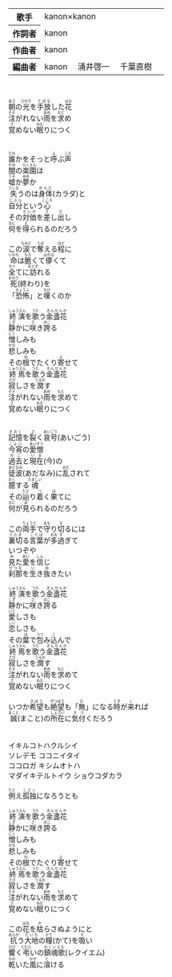 
<table>

<tbody><tr>
<th>歌手</th>
<td>
      kanon×kanon　

</td>
</tr>

<tr>
<th>作詞者</th>
<td>
      kanon　

</td>
</tr>

<tr>
<th>作曲者</th>
<td>
      kanon　

</td>
</tr>

<tr>
<th>編曲者</th>
<td>
      kanon　
      涌井啓一　
      千葉直樹　

</td>
</tr>

</tbody></table>
<br>

<ruby>朝<rp>(</rp><rt>あさ</rt><rp>)</rp></ruby>の<ruby>光<rp>(</rp><rt>ひかり</rt><rp>)</rp></ruby>を<ruby>手放<rp>(</rp><rt>てばな</rt><rp>)</rp></ruby>した<ruby>花<rp>(</rp><rt>はな</rt><rp>)</rp></ruby><br>
<ruby>注<rp>(</rp><rt>そそ</rt><rp>)</rp></ruby>がれない<ruby>雨<rp>(</rp><rt>あめ</rt><rp>)</rp></ruby>を<ruby>求<rp>(</rp><rt>もと</rt><rp>)</rp></ruby>め<br>
<ruby>覚<rp>(</rp><rt>さ</rt><rp>)</rp></ruby>めない<ruby>眠<rp>(</rp><rt>ねむ</rt><rp>)</rp></ruby>りにつく<br>
<br>
<br>
<ruby>誰<rp>(</rp><rt>だれ</rt><rp>)</rp></ruby>かをそっと<ruby>呼<rp>(</rp><rt>よ</rt><rp>)</rp></ruby>ぶ<ruby>声<rp>(</rp><rt>こえ</rt><rp>)</rp></ruby><br>
<ruby>闇<rp>(</rp><rt>やみ</rt><rp>)</rp></ruby>の<ruby>楽園<rp>(</rp><rt>らくえん</rt><rp>)</rp></ruby>は<br>
<ruby>嘘<rp>(</rp><rt>うそ</rt><rp>)</rp></ruby>か<ruby>夢<rp>(</rp><rt>ゆめ</rt><rp>)</rp></ruby>か<br>
<ruby>失<rp>(</rp><rt>うしな</rt><rp>)</rp></ruby>うのは<ruby>身体<rp>(</rp><rt>からだ</rt><rp>)</rp></ruby>(カラダ)と<br>
<ruby>自分<rp>(</rp><rt>じぶん</rt><rp>)</rp></ruby>という<ruby>心<rp>(</rp><rt>こころ</rt><rp>)</rp></ruby><br>
その<ruby>対価<rp>(</rp><rt>たいか</rt><rp>)</rp></ruby>を<ruby>差<rp>(</rp><rt>さ</rt><rp>)</rp></ruby>し<ruby>出<rp>(</rp><rt>だ</rt><rp>)</rp></ruby>し<br>
<ruby>何<rp>(</rp><rt>なに</rt><rp>)</rp></ruby>を<ruby>得<rp>(</rp><rt>え</rt><rp>)</rp></ruby>られるのだろう<br>
<br>
この<ruby>涙<rp>(</rp><rt>なみだ</rt><rp>)</rp></ruby>で<ruby>奪<rp>(</rp><rt>うば</rt><rp>)</rp></ruby>える<ruby>程<rp>(</rp><rt>ほど</rt><rp>)</rp></ruby>に<br>
<ruby>命<rp>(</rp><rt>いのち</rt><rp>)</rp></ruby>は<ruby>脆<rp>(</rp><rt>もろ</rt><rp>)</rp></ruby>くて<ruby>儚<rp>(</rp><rt>はかな</rt><rp>)</rp></ruby>くて<br>
<ruby>全<rp>(</rp><rt>すべ</rt><rp>)</rp></ruby>てに<ruby>訪<rp>(</rp><rt>おとず</rt><rp>)</rp></ruby>れる<br>
<ruby>死<rp>(</rp><rt>おわり</rt><rp>)</rp></ruby>(終わり)を<br>
「<ruby>恐怖<rp>(</rp><rt>きょうふ</rt><rp>)</rp></ruby>」と<ruby>嘆<rp>(</rp><rt>なげ</rt><rp>)</rp></ruby>くのか<br>
<br>
<ruby>終演<rp>(</rp><rt>しゅうえん</rt><rp>)</rp></ruby>を<ruby>歌<rp>(</rp><rt>うた</rt><rp>)</rp></ruby>う<ruby>金盞花<rp>(</rp><rt>きんせんか</rt><rp>)</rp></ruby><br>
<ruby>静<rp>(</rp><rt>しず</rt><rp>)</rp></ruby>かに<ruby>咲<rp>(</rp><rt>さ</rt><rp>)</rp></ruby>き<ruby>誇<rp>(</rp><rt>ほこ</rt><rp>)</rp></ruby>る<br>
<ruby>憎<rp>(</rp><rt>にく</rt><rp>)</rp></ruby>しみも<br>
<ruby>悲<rp>(</rp><rt>かな</rt><rp>)</rp></ruby>しみも<br>
その<ruby>根<rp>(</rp><rt>ね</rt><rp>)</rp></ruby>でたくり<ruby>寄<rp>(</rp><rt>よ</rt><rp>)</rp></ruby>せて<br>
<ruby>終焉<rp>(</rp><rt>しゅうえん</rt><rp>)</rp></ruby>を<ruby>歌<rp>(</rp><rt>うた</rt><rp>)</rp></ruby>う<ruby>金盞花<rp>(</rp><rt>きんせんか</rt><rp>)</rp></ruby><br>
<ruby>寂<rp>(</rp><rt>さび</rt><rp>)</rp></ruby>しさを<ruby>潤<rp>(</rp><rt>うるお</rt><rp>)</rp></ruby>す<br>
<ruby>注<rp>(</rp><rt>そそ</rt><rp>)</rp></ruby>がれない<ruby>雨<rp>(</rp><rt>あめ</rt><rp>)</rp></ruby>を<ruby>求<rp>(</rp><rt>もと</rt><rp>)</rp></ruby>めて<br>
<ruby>覚<rp>(</rp><rt>さ</rt><rp>)</rp></ruby>めない<ruby>眠<rp>(</rp><rt>ねむ</rt><rp>)</rp></ruby>りにつく<br>
<br>
<br>
<ruby>記憶<rp>(</rp><rt>きおく</rt><rp>)</rp></ruby>を<ruby>裂<rp>(</rp><rt>さ</rt><rp>)</rp></ruby>く<ruby>哀号<rp>(</rp><rt>あいごう</rt><rp>)</rp></ruby>(あいごう)<br>
<ruby>今宵<rp>(</rp><rt>こよい</rt><rp>)</rp></ruby>の<ruby>愛憎<rp>(</rp><rt>あいぞう</rt><rp>)</rp></ruby><br>
<ruby>過去<rp>(</rp><rt>かこ</rt><rp>)</rp></ruby>と<ruby>現在<rp>(</rp><rt>いま</rt><rp>)</rp></ruby>(今)の<br>
<ruby>徒波<rp>(</rp><rt>あだなみ</rt><rp>)</rp></ruby>(あだなみ)に<ruby>乱<rp>(</rp><rt>みだ</rt><rp>)</rp></ruby>されて<br>
<ruby>臆<rp>(</rp><rt>おく</rt><rp>)</rp></ruby>する<ruby>魂<rp>(</rp><rt>たましい</rt><rp>)</rp></ruby><br>
その<ruby>辿<rp>(</rp><rt>たど</rt><rp>)</rp></ruby>り<ruby>着<rp>(</rp><rt>つ</rt><rp>)</rp></ruby>く<ruby>果<rp>(</rp><rt>は</rt><rp>)</rp></ruby>てに<br>
<ruby>何<rp>(</rp><rt>なに</rt><rp>)</rp></ruby>が<ruby>見<rp>(</rp><rt>み</rt><rp>)</rp></ruby>られるのだろう<br>
<br>
この<ruby>両手<rp>(</rp><rt>りょうて</rt><rp>)</rp></ruby>で<ruby>守<rp>(</rp><rt>まも</rt><rp>)</rp></ruby>り<ruby>切<rp>(</rp><rt>き</rt><rp>)</rp></ruby>るには<br>
<ruby>裏切<rp>(</rp><rt>うらぎ</rt><rp>)</rp></ruby>る<ruby>言葉<rp>(</rp><rt>ことば</rt><rp>)</rp></ruby>が<ruby>多<rp>(</rp><rt>おお</rt><rp>)</rp></ruby><ruby>過<rp>(</rp><rt>す</rt><rp>)</rp></ruby>ぎて<br>
いつぞや<br>
<ruby>見<rp>(</rp><rt>み</rt><rp>)</rp></ruby>た<ruby>愛<rp>(</rp><rt>あい</rt><rp>)</rp></ruby>を<ruby>信<rp>(</rp><rt>しん</rt><rp>)</rp></ruby>じ<br>
<ruby>刹那<rp>(</rp><rt>せつな</rt><rp>)</rp></ruby>を<ruby>生<rp>(</rp><rt>い</rt><rp>)</rp></ruby>き<ruby>抜<rp>(</rp><rt>ぬ</rt><rp>)</rp></ruby>きたい<br>
<br>
<ruby>終演<rp>(</rp><rt>しゅうえん</rt><rp>)</rp></ruby>を<ruby>歌<rp>(</rp><rt>うた</rt><rp>)</rp></ruby>う<ruby>金盞花<rp>(</rp><rt>きんせんか</rt><rp>)</rp></ruby><br>
<ruby>静<rp>(</rp><rt>しず</rt><rp>)</rp></ruby>かに<ruby>咲<rp>(</rp><rt>さ</rt><rp>)</rp></ruby>き<ruby>誇<rp>(</rp><rt>ほこ</rt><rp>)</rp></ruby>る<br>
<ruby>愛<rp>(</rp><rt>いと</rt><rp>)</rp></ruby>しさも<br>
<ruby>恋<rp>(</rp><rt>こい</rt><rp>)</rp></ruby>しさも<br>
その<ruby>葉<rp>(</rp><rt>は</rt><rp>)</rp></ruby>で<ruby>包<rp>(</rp><rt>つつ</rt><rp>)</rp></ruby>み<ruby>込<rp>(</rp><rt>こ</rt><rp>)</rp></ruby>んで<br>
<ruby>終焉<rp>(</rp><rt>しゅうえん</rt><rp>)</rp></ruby>を<ruby>歌<rp>(</rp><rt>うた</rt><rp>)</rp></ruby>う<ruby>金盞花<rp>(</rp><rt>きんせんか</rt><rp>)</rp></ruby><br>
<ruby>寂<rp>(</rp><rt>さび</rt><rp>)</rp></ruby>しさを<ruby>潤<rp>(</rp><rt>うるお</rt><rp>)</rp></ruby>す<br>
<ruby>注<rp>(</rp><rt>そそ</rt><rp>)</rp></ruby>がれない<ruby>雨<rp>(</rp><rt>あめ</rt><rp>)</rp></ruby>を<ruby>求<rp>(</rp><rt>もと</rt><rp>)</rp></ruby>めて<br>
<ruby>覚<rp>(</rp><rt>さ</rt><rp>)</rp></ruby>めない<ruby>眠<rp>(</rp><rt>ねむ</rt><rp>)</rp></ruby>りにつく<br>
<br>
いつか<ruby>希望<rp>(</rp><rt>きぼう</rt><rp>)</rp></ruby>も<ruby>絶望<rp>(</rp><rt>ぜつぼう</rt><rp>)</rp></ruby>も「<ruby>無<rp>(</rp><rt>む</rt><rp>)</rp></ruby>」になる<ruby>時<rp>(</rp><rt>とき</rt><rp>)</rp></ruby>が<ruby>来<rp>(</rp><rt>く</rt><rp>)</rp></ruby>れば<br>
<ruby>誠<rp>(</rp><rt>まこと</rt><rp>)</rp></ruby>(まこと)の<ruby>所在<rp>(</rp><rt>しょざい</rt><rp>)</rp></ruby>に<ruby>気付<rp>(</rp><rt>きづ</rt><rp>)</rp></ruby>くだろう<br>
<br>
<br>
イキルコトハクルシイ<br>
ソレデモ ココニイタイ<br>
ココロガ キシムオトハ<br>
マダイキテルトイウ ショウコダカラ<br>
<br>
<ruby>例<rp>(</rp><rt>たと</rt><rp>)</rp></ruby>え<ruby>孤独<rp>(</rp><rt>こどく</rt><rp>)</rp></ruby>になろうとも<br>
<br>
<ruby>終演<rp>(</rp><rt>しゅうえん</rt><rp>)</rp></ruby>を<ruby>歌<rp>(</rp><rt>うた</rt><rp>)</rp></ruby>う<ruby>金盞花<rp>(</rp><rt>きんせんか</rt><rp>)</rp></ruby><br>
<ruby>静<rp>(</rp><rt>しず</rt><rp>)</rp></ruby>かに<ruby>咲<rp>(</rp><rt>さ</rt><rp>)</rp></ruby>き<ruby>誇<rp>(</rp><rt>ほこ</rt><rp>)</rp></ruby>る<br>
<ruby>憎<rp>(</rp><rt>にく</rt><rp>)</rp></ruby>しみも<br>
<ruby>悲<rp>(</rp><rt>かな</rt><rp>)</rp></ruby>しみも<br>
その<ruby>根<rp>(</rp><rt>ね</rt><rp>)</rp></ruby>でたぐり<ruby>寄<rp>(</rp><rt>よ</rt><rp>)</rp></ruby>せて<br>
<ruby>終焉<rp>(</rp><rt>しゅうえん</rt><rp>)</rp></ruby>を<ruby>歌<rp>(</rp><rt>うた</rt><rp>)</rp></ruby>う<ruby>金盞花<rp>(</rp><rt>きんせんか</rt><rp>)</rp></ruby><br>
<ruby>寂<rp>(</rp><rt>さび</rt><rp>)</rp></ruby>しさを<ruby>潤<rp>(</rp><rt>うるお</rt><rp>)</rp></ruby>す<br>
<ruby>注<rp>(</rp><rt>そそ</rt><rp>)</rp></ruby>がれない<ruby>雨<rp>(</rp><rt>あめ</rt><rp>)</rp></ruby>を<ruby>求<rp>(</rp><rt>もと</rt><rp>)</rp></ruby>めて<br>
<ruby>覚<rp>(</rp><rt>さ</rt><rp>)</rp></ruby>めない<ruby>眠<rp>(</rp><rt>ねむ</rt><rp>)</rp></ruby>りにつく<br>
<br>
この<ruby>花<rp>(</rp><rt>はな</rt><rp>)</rp></ruby>を<ruby>枯<rp>(</rp><rt>か</rt><rp>)</rp></ruby>らさぬようにと<br>
<ruby>抗<rp>(</rp><rt>あらが</rt><rp>)</rp></ruby>う<ruby>大地<rp>(</rp><rt>だいち</rt><rp>)</rp></ruby>の<ruby>糧<rp>(</rp><rt>かて</rt><rp>)</rp></ruby>(かて)を<ruby>吸<rp>(</rp><rt>す</rt><rp>)</rp></ruby>い<br>
<ruby>響<rp>(</rp><rt>ひび</rt><rp>)</rp></ruby>く<ruby>弔<rp>(</rp><rt>とむら</rt><rp>)</rp></ruby>いの<ruby>鎮魂歌<rp>(</rp><rt>れくいえむ</rt><rp>)</rp></ruby>(レクイエム)<br>
<ruby>乾<rp>(</rp><rt>かわ</rt><rp>)</rp></ruby>いた<ruby>風<rp>(</rp><rt>かぜ</rt><rp>)</rp></ruby>に<ruby>溶<rp>(</rp><rt>と</rt><rp>)</rp></ruby>ける
